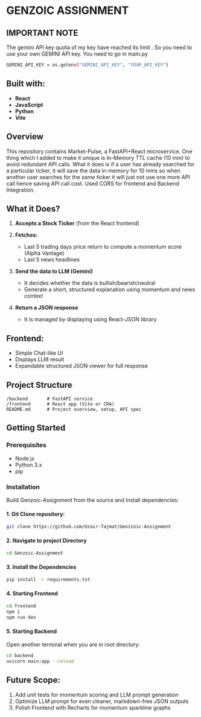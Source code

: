 # GENZOIC ASSIGNMENT

## IMPORTANT NOTE

The gemini API key quota of my key have reached its limit . So you need to use your own GEMINI API key. You need to go in main.py

```bash main.py
GEMINI_API_KEY = os.getenv("GEMINI_API_KEY", "YOUR_API_KEY")
```

## Built with:

- **React**
- **JavaScript**
- **Python**
- **Vite**

## Overview

This repository contains Market-Pulse, a FastAPI+React microservice. One thing which I added to make it unique is In-Memory TTL cache (10 min) to avoid redundant API calls. What it does is if a user has already searched for a particular ticker, it will save the data in-memory for 10 mins so when another user searches for the same ticker it will just not use one more API call hence saving API call cost. Used CORS for frontend and Backend Integration.

## What it Does?

1. **Accepts a Stock Ticker** (from the React frontend)

2. **Fetches:**

   - Last 5 trading days price return to compute a momentum score (Alpha Vantage)
   - Last 5 news headlines

3. **Send the data to LLM (Gemini)**

   - It decides whether the data is bullish/bearish/neutral
   - Generate a short, structured explanation using momentum and news context

4. **Return a JSON response**
   - It is managed by displaying using React-JSON library

## Frontend:

- Simple Chat-like UI
- Displays LLM result
- Expandable structured JSON viewer for full response

## Project Structure

```
/backend       # FastAPI service
/frontend      # React app (Vite or CRA)
README.md      # Project overview, setup, API spec
```

## Getting Started

### Prerequisites

- Node.js
- Python 3.x
- pip

### Installation

Build Genzoic-Assignment from the source and Install dependencies:

#### 1. Git Clone repository:

```bash
git clone https://github.com/Uzair-Tajmat/Genzzoic-Assignment
```

#### 2. Navigate to project Directory

```bash
cd Genzoic-Assignment
```

#### 3. Install the Dependencies

```bash
pip install -r requirements.txt
```

#### 4. Starting Frontend

```bash
cd frontend
npm i
npm run dev
```

#### 5. Starting Backend

Open another terminal when you are in root directory:

```bash
cd backend
uvicorn main:app --reload
```

## Future Scope:

1. Add unit tests for momentum scoring and LLM prompt generation
2. Optimize LLM prompt for even cleaner, markdown-free JSON outputs
3. Polish Frontend with Recharts for momentum sparkline graphs

